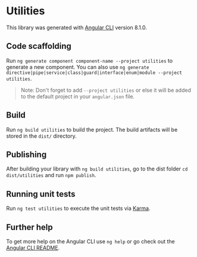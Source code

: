 # Utilities

This library was generated with [Angular CLI](https://github.com/angular/angular-cli) version 8.1.0.

## Code scaffolding

Run `ng generate component component-name --project utilities` to generate a new component. You can also use `ng generate directive|pipe|service|class|guard|interface|enum|module --project utilities`.
> Note: Don't forget to add `--project utilities` or else it will be added to the default project in your `angular.json` file. 

## Build

Run `ng build utilities` to build the project. The build artifacts will be stored in the `dist/` directory.

## Publishing

After building your library with `ng build utilities`, go to the dist folder `cd dist/utilities` and run `npm publish`.

## Running unit tests

Run `ng test utilities` to execute the unit tests via [Karma](https://karma-runner.github.io).

## Further help

To get more help on the Angular CLI use `ng help` or go check out the [Angular CLI README](https://github.com/angular/angular-cli/blob/master/README.md).
